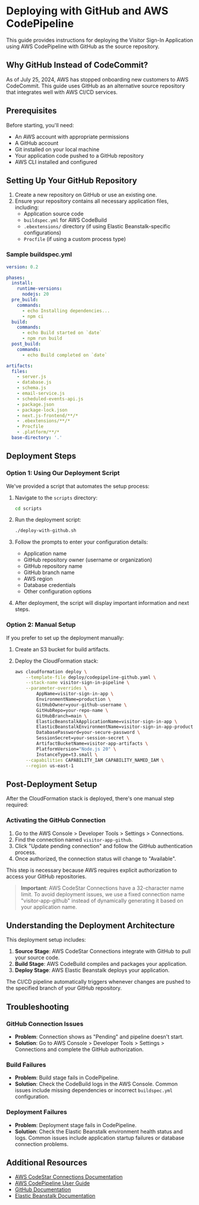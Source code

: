 # Deploying with GitHub and AWS CodePipeline

This guide provides instructions for deploying the Visitor Sign-In Application using AWS CodePipeline with GitHub as the source repository.

## Why GitHub Instead of CodeCommit?

As of July 25, 2024, AWS has stopped onboarding new customers to AWS CodeCommit. This guide uses GitHub as an alternative source repository that integrates well with AWS CI/CD services.

## Prerequisites

Before starting, you'll need:

- An AWS account with appropriate permissions
- A GitHub account
- Git installed on your local machine
- Your application code pushed to a GitHub repository
- AWS CLI installed and configured

## Setting Up Your GitHub Repository

1. Create a new repository on GitHub or use an existing one.
2. Ensure your repository contains all necessary application files, including:
   - Application source code
   - `buildspec.yml` for AWS CodeBuild
   - `.ebextensions/` directory (if using Elastic Beanstalk-specific configurations)
   - `Procfile` (if using a custom process type)

### Sample buildspec.yml

```yaml
version: 0.2

phases:
  install:
    runtime-versions:
      nodejs: 20
  pre_build:
    commands:
      - echo Installing dependencies...
      - npm ci
  build:
    commands:
      - echo Build started on `date`
      - npm run build
  post_build:
    commands:
      - echo Build completed on `date`

artifacts:
  files:
    - server.js
    - database.js
    - schema.js
    - email-service.js
    - scheduled-events-api.js
    - package.json
    - package-lock.json
    - next.js-frontend/**/*
    - .ebextensions/**/*
    - Procfile
    - .platform/**/*
  base-directory: '.'
```

## Deployment Steps

### Option 1: Using Our Deployment Script

We've provided a script that automates the setup process:

1. Navigate to the `scripts` directory:
   ```bash
   cd scripts
   ```

2. Run the deployment script:
   ```bash
   ./deploy-with-github.sh
   ```

3. Follow the prompts to enter your configuration details:
   - Application name
   - GitHub repository owner (username or organization)
   - GitHub repository name
   - GitHub branch name
   - AWS region
   - Database credentials
   - Other configuration options

4. After deployment, the script will display important information and next steps.

### Option 2: Manual Setup

If you prefer to set up the deployment manually:

1. Create an S3 bucket for build artifacts.

2. Deploy the CloudFormation stack:
   ```bash
   aws cloudformation deploy \
       --template-file deploy/codepipeline-github.yaml \
       --stack-name visitor-sign-in-pipeline \
       --parameter-overrides \
           AppName=visitor-sign-in-app \
           EnvironmentName=production \
           GitHubOwner=your-github-username \
           GitHubRepo=your-repo-name \
           GitHubBranch=main \
           ElasticBeanstalkApplicationName=visitor-sign-in-app \
           ElasticBeanstalkEnvironmentName=visitor-sign-in-app-production \
           DatabasePassword=your-secure-password \
           SessionSecret=your-session-secret \
           ArtifactBucketName=visitor-app-artifacts \
           PlatformVersion="Node.js 20" \
           InstanceType=t3.small \
       --capabilities CAPABILITY_IAM CAPABILITY_NAMED_IAM \
       --region us-east-1
   ```

## Post-Deployment Setup

After the CloudFormation stack is deployed, there's one manual step required:

### Activating the GitHub Connection

1. Go to the AWS Console > Developer Tools > Settings > Connections.
2. Find the connection named `visitor-app-github`.
3. Click "Update pending connection" and follow the GitHub authentication process.
4. Once authorized, the connection status will change to "Available".

This step is necessary because AWS requires explicit authorization to access your GitHub repositories.

> **Important**: AWS CodeStar Connections have a 32-character name limit. To avoid deployment issues, we use a fixed connection name "visitor-app-github" instead of dynamically generating it based on your application name.

## Understanding the Deployment Architecture

This deployment setup includes:

1. **Source Stage**: AWS CodeStar Connections integrate with GitHub to pull your source code.
2. **Build Stage**: AWS CodeBuild compiles and packages your application.
3. **Deploy Stage**: AWS Elastic Beanstalk deploys your application.

The CI/CD pipeline automatically triggers whenever changes are pushed to the specified branch of your GitHub repository.

## Troubleshooting

### GitHub Connection Issues

- **Problem**: Connection shows as "Pending" and pipeline doesn't start.
- **Solution**: Go to AWS Console > Developer Tools > Settings > Connections and complete the GitHub authorization.

### Build Failures

- **Problem**: Build stage fails in CodePipeline.
- **Solution**: Check the CodeBuild logs in the AWS Console. Common issues include missing dependencies or incorrect `buildspec.yml` configuration.

### Deployment Failures

- **Problem**: Deployment stage fails in CodePipeline.
- **Solution**: Check the Elastic Beanstalk environment health status and logs. Common issues include application startup failures or database connection problems.

## Additional Resources

- [AWS CodeStar Connections Documentation](https://docs.aws.amazon.com/dtconsole/latest/userguide/connections.html)
- [AWS CodePipeline User Guide](https://docs.aws.amazon.com/codepipeline/latest/userguide/welcome.html)
- [GitHub Documentation](https://docs.github.com)
- [Elastic Beanstalk Documentation](https://docs.aws.amazon.com/elasticbeanstalk/latest/dg/Welcome.html)